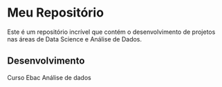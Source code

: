 # Meu Repositório

Este é um repositório incrível que contém o desenvolvimento de projetos nas áreas de Data Science e Análise de Dados. 
## Desenvolvimento

Curso Ebac Análise de dados


